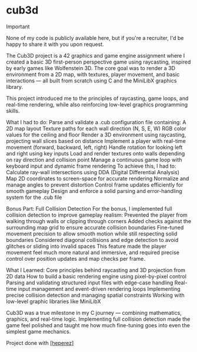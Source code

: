 # cub3d

> [!IMPORTANT]
> None of my code is publicly available here, but if you're a recruiter, I'd be happy to share it with you upon request.

<p align="center"> 

</p>

The Cub3D project is a 42 graphics and game engine assignment where I created a basic 3D first-person perspective game using raycasting, inspired by early games like Wolfenstein 3D. The core goal was to render a 3D environment from a 2D map, with textures, player movement, and basic interactions — all built from scratch using C and the MiniLibX graphics library.

This project introduced me to the principles of raycasting, game loops, and real-time rendering, while also reinforcing low-level graphics programming skills.

What I had to do:
Parse and validate a .cub configuration file containing:
A 2D map layout
Texture paths for each wall direction (N, S, E, W)
RGB color values for the ceiling and floor
Render a 3D environment using raycasting, projecting wall slices based on distance
Implement a player with real-time movement (forward, backward, left, right)
Handle rotation for looking left and right using key inputs
Load and render textures onto walls depending on ray direction and collision point
Manage a continuous game loop with keyboard input and dynamic frame rendering
To achieve this, I had to:
Calculate ray-wall intersections using DDA (Digital Differential Analysis)
Map 2D coordinates to screen-space for accurate rendering
Normalize and manage angles to prevent distortion
Control frame updates efficiently for smooth gameplay
Design and enforce a solid parsing and error-handling system for the .cub file

Bonus Part: Full Collision Detection
For the bonus, I implemented full collision detection to improve gameplay realism:
Prevented the player from walking through walls or clipping through corners
Added checks against the surrounding map grid to ensure accurate collision boundaries
Fine-tuned movement precision to allow smooth motion while still respecting solid boundaries
Considered diagonal collisions and edge detection to avoid glitches or sliding into invalid spaces
This feature made the player movement feel much more natural and immersive, and required precise control over position updates and map checks per frame.

What I Learned:
Core principles behind raycasting and 3D projection from 2D data
How to build a basic rendering engine using pixel-by-pixel control
Parsing and validating structured input files with edge-case handling
Real-time input management and event-driven rendering loops
Implementing precise collision detection and managing spatial constraints
Working with low-level graphic libraries like MiniLibX

Cub3D was a true milestone in my C journey — combining mathematics, graphics, and real-time logic. Implementing full collision detection made the game feel polished and taught me how much fine-tuning goes into even the simplest game mechanics.

Project done with [[heperez]](https://github.com/hdprz)

